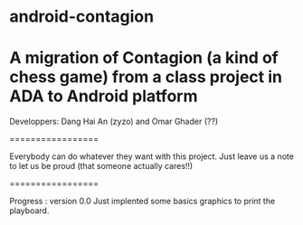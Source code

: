 android-contagion
=================

A migration of Contagion (a kind of chess game) from a class project in ADA to Android platform
=================

Developpers: Dang Hai An (zyzo)
        and  Omar Ghader (??)
        
=================

Everybody can do whatever they want with this project. Just leave us a note to let us be proud (that someone actually cares!!)

=================

Progress : version 0.0
   Just implented some basics graphics to print the playboard.
